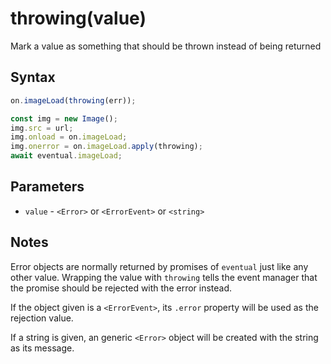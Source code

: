 # throwing(value)

Mark a value as something that should be thrown instead of being returned

## Syntax

```js
on.imageLoad(throwing(err));
```

```js
const img = new Image();
img.src = url;
img.onload = on.imageLoad;
img.onerror = on.imageLoad.apply(throwing);
await eventual.imageLoad;
```

## Parameters

* `value` - `<Error>` or `<ErrorEvent>` or `<string>`

## Notes

Error objects are normally returned by promises of `eventual` just like any other value. Wrapping the value with
`throwing` tells the event manager that the promise should be rejected with the error instead.

If the object given is a `<ErrorEvent>`, its `.error` property will be used as the rejection value.

If a string is given, an generic `<Error>` object will be created with the string as its message.
